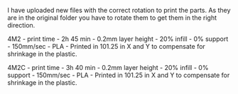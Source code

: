 I have uploaded new files with the correct rotation to print the parts. As they are in the original folder you have to rotate them to get them in the right direction.

4M2 - print time - 2h 45 min - 0.2mm layer height - 20% infill - 0% support - 150mm/sec - PLA - Printed in 101.25 in X and Y to compensate for shrinkage in the plastic.

4M2C - print time - 3h 40 min - 0.2mm layer height - 20% infill - 0% support - 150mm/sec - PLA  - Printed in 101.25 in X and Y to compensate for shrinkage in the plastic.
